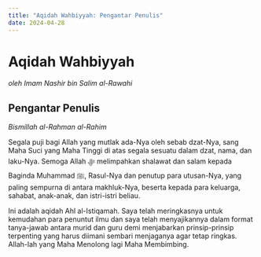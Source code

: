 ```yaml
---
title: "Aqidah Wahbiyyah: Pengantar Penulis"
date: 2024-04-28
---
```

# Aqidah Wahbiyyah
*oleh Imam Nashir bin Salim al-Rawahi*

## Pengantar Penulis
*Bismillah al-Rahman al-Rahim*

Segala puji bagi Allah yang mutlak ada-Nya oleh sebab dzat-Nya, sang Maha Suci yang Maha Tinggi di atas segala sesuatu dalam dzat, nama, dan laku-Nya. Semoga Allah ﷻ melimpahkan shalawat dan salam kepada Baginda Muhammad ﷺ, Rasul-Nya dan penutup para utusan-Nya, yang paling sempurna di antara makhluk-Nya, beserta kepada para keluarga, sahabat, anak-anak, dan istri-istri beliau.

Ini adalah aqidah Ahl al-Istiqamah. Saya telah meringkasnya untuk kemudahan para penuntut ilmu dan saya telah menyajikannya dalam format tanya-jawab antara murid dan guru demi menjabarkan prinsip-prinsip terpenting yang harus diimani sembari menjaganya agar tetap ringkas. Allah-lah yang Maha Menolong lagi Maha Membimbing.
